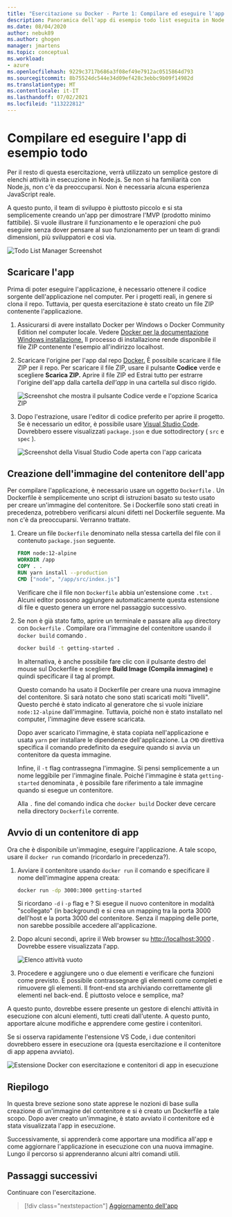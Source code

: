 ```yaml
---
title: "Esercitazione su Docker - Parte 1: Compilare ed eseguire l'app di esempio todo list"
description: Panoramica dell'app di esempio todo list eseguita in Node.js.
ms.date: 08/04/2020
author: nebuk89
ms.author: ghogen
manager: jmartens
ms.topic: conceptual
ms.workload:
- azure
ms.openlocfilehash: 9229c3717b686a3f08ef49e7912ac0515864d793
ms.sourcegitcommit: 8b75524dc544e34d09ef428c3ebbc9b09f14982d
ms.translationtype: MT
ms.contentlocale: it-IT
ms.lasthandoff: 07/02/2021
ms.locfileid: "113222812"
---
```

# <a name="build-and-run-the-todo-sample-app"></a>Compilare ed eseguire l'app di esempio todo

Per il resto di questa esercitazione, verrà utilizzato un semplice gestore di elenchi attività in esecuzione in Node.js. Se non si ha familiarità con Node.js, non c'è da preoccuparsi. Non è necessaria alcuna esperienza JavaScript reale.

A questo punto, il team di sviluppo è piuttosto piccolo e si sta semplicemente creando un'app per dimostrare l'MVP (prodotto minimo fattibile). Si vuole illustrare il funzionamento e le operazioni che può eseguire senza dover pensare al suo funzionamento per un team di grandi dimensioni, più sviluppatori e così via.

![Todo List Manager Screenshot](media/todo-list-sample.png)

## <a name="get-the-app"></a>Scaricare l'app

Prima di poter eseguire l'applicazione, è necessario ottenere il codice sorgente dell'applicazione nel computer. Per i progetti reali, in genere si clona il repo. Tuttavia, per questa esercitazione è stato creato un file ZIP contenente l'applicazione.

1. Assicurarsi di avere installato Docker per Windows o Docker Community Edition nel computer locale. Vedere [Docker per la documentazione Windows installazione.](https://docs.docker.com/docker-for-windows/install/) Il processo di installazione rende disponibile il file ZIP contenente l'esempio all'indirizzo localhost.

1. Scaricare l'origine per l'app dal repo [Docker.](https://github.com/docker/getting-started) È possibile scaricare il file ZIP per il repo. Per scaricare il file ZIP, usare il pulsante **Codice** verde e scegliere **Scarica ZIP.** Aprire il file ZIP ed Estrai tutto per estrarre l'origine dell'app dalla cartella *dell'app* in una cartella sul disco rigido.

   ![Screenshot che mostra il pulsante Codice verde e l'opzione Scarica ZIP](media/download-zip.png)

1. Dopo l'estrazione, usare l'editor di codice preferito per aprire il progetto. Se è necessario un editor, è possibile usare [Visual Studio Code](https://code.visualstudio.com/). Dovrebbero essere visualizzati `package.json` e due sottodirectory ( `src` e `spec` ).

    ![Screenshot della Visual Studio Code aperta con l'app caricata](media/ide-screenshot.png)

## <a name="building-the-apps-container-image"></a>Creazione dell'immagine del contenitore dell'app

Per compilare l'applicazione, è necessario usare un oggetto `Dockerfile` . Un Dockerfile è semplicemente uno script di istruzioni basato su testo usato per creare un'immagine del contenitore. Se i Dockerfile sono stati creati in precedenza, potrebbero verificarsi alcuni difetti nel Dockerfile seguente. Ma non c'è da preoccuparsi. Verranno trattate.

1. Creare un file `Dockerfile` denominato nella stessa cartella del file con il contenuto `package.json` seguente.

    ```dockerfile
    FROM node:12-alpine
    WORKDIR /app
    COPY . .
    RUN yarn install --production
    CMD ["node", "/app/src/index.js"]
    ```

    Verificare che il file non `Dockerfile` abbia un'estensione come `.txt` . Alcuni editor possono aggiungere automaticamente questa estensione di file e questo genera un errore nel passaggio successivo.

1. Se non è già stato fatto, aprire un terminale e passare alla `app` directory con `Dockerfile` . Compilare ora l'immagine del contenitore usando il `docker build` comando .

    ```bash
    docker build -t getting-started .
    ```

    In alternativa, è anche possibile fare clic con il pulsante destro del mouse sul Dockerfile e scegliere **Build Image (Compila immagine)** e quindi specificare il tag al prompt.

    Questo comando ha usato il Dockerfile per creare una nuova immagine del contenitore. Si sarà notato che sono stati scaricati molti "livelli". Questo perché è stato indicato al generatore che si vuole iniziare `node:12-alpine` dall'immagine. Tuttavia, poiché non è stato installato nel computer, l'immagine deve essere scaricata.

    Dopo aver scaricato l'immagine, è stata copiata nell'applicazione e usata `yarn` per installare le dipendenze dell'applicazione. La `CMD` direttiva specifica il comando predefinito da eseguire quando si avvia un contenitore da questa immagine.

    Infine, il `-t` flag contrassegna l'immagine. Si pensi semplicemente a un nome leggibile per l'immagine finale. Poiché l'immagine è stata `getting-started` denominata , è possibile fare riferimento a tale immagine quando si esegue un contenitore.

    Alla `.` fine del comando indica che `docker build` Docker deve cercare nella directory `Dockerfile` corrente.

## <a name="starting-an-app-container"></a>Avvio di un contenitore di app

Ora che è disponibile un'immagine, eseguire l'applicazione. A tale scopo, usare il `docker run` comando (ricordarlo in precedenza?).

1. Avviare il contenitore usando `docker run` il comando e specificare il nome dell'immagine appena creata:

    ```bash
    docker run -dp 3000:3000 getting-started
    ```

    Si ricordano `-d` i `-p` flag e ? Si esegue il nuovo contenitore in modalità "scollegato" (in background) e si crea un mapping tra la porta 3000 dell'host e la porta 3000 del contenitore. Senza il mapping delle porte, non sarebbe possibile accedere all'applicazione.

1. Dopo alcuni secondi, aprire il Web browser su [http://localhost:3000](http://localhost:3000) .
    Dovrebbe essere visualizzata l'app.

    ![Elenco attività vuoto](media/todo-list-empty.png)

1. Procedere e aggiungere uno o due elementi e verificare che funzioni come previsto. È possibile contrassegnare gli elementi come completi e rimuovere gli elementi. Il front-end sta archiviando correttamente gli elementi nel back-end. È piuttosto veloce e semplice, ma?

A questo punto, dovrebbe essere presente un gestore di elenchi attività in esecuzione con alcuni elementi, tutti creati dall'utente. A questo punto, apportare alcune modifiche e apprendere come gestire i contenitori.

Se si osserva rapidamente l'estensione VS Code, i due contenitori dovrebbero essere in esecuzione ora (questa esercitazione e il contenitore di app appena avviato).

![Estensione Docker con esercitazione e contenitori di app in esecuzione](media/vs-two-containers.png)

## <a name="recap"></a>Riepilogo

In questa breve sezione sono state apprese le nozioni di base sulla creazione di un'immagine del contenitore e si è creato un Dockerfile a tale scopo. Dopo aver creato un'immagine, è stato avviato il contenitore ed è stata visualizzata l'app in esecuzione.

Successivamente, si apprenderà come apportare una modifica all'app e come aggiornare l'applicazione in esecuzione con una nuova immagine. Lungo il percorso si apprenderanno alcuni altri comandi utili.

## <a name="next-steps"></a>Passaggi successivi

Continuare con l'esercitazione.

> [!div class="nextstepaction"]
> [Aggiornamento dell'app](update-your-app.md)
